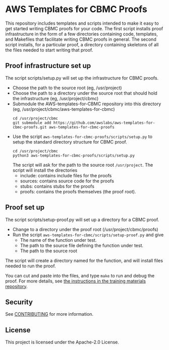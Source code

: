 # AWS Templates for CBMC Proofs

This repository includes templates and scripts intended to make it
easy to get started writing CBMC proofs for your code.  The first
script installs proof infrastructure in the form of a few directories
containing code, templates, and Makefiles that facilitate writing CBMC proofs
in general.  The second script installs, for a particular proof, a directory
containing skeletons of all the files needed to start writing that proof.

## Proof infrastructure set up

The script scripts/setup.py will set up the infrastructure for CBMC proofs.

* Choose the path to the source root (eg, /usr/project)
* Choose the path to a directory under the source root that should hold
  the infrastructure (eg, /usr/project/cbmc)
* Submodule the AWS-templates-for-CBMC repository into this directory (eg,
  /usr/project/cbmc/aws-templates-for-cbmc)
  ```
  cd /usr/project/cbmc
  git submodule add https://github.com/awslabs/aws-templates-for-cbmc-proofs.git aws-templates-for-cbmc-proofs
  ```
* Use the script `aws-templates-for-cbmc-proofs/scripts/setup.py` to
  setup the standard directory structure for CBMC proof.
  ```
  cd /usr/project/cbmc
  python3 aws-templates-for-cbmc-proofs/scripts/setup.py
  ```
  The script will ask for the path to the source root `/usr/project`.
  The script will install the directories
  * include: contains include files for the proofs
  * sources: contains source code for the proofs
  * stubs: contains stubs for the proofs
  * proofs: contains the proofs themselves (the proof root).

## Proof set up

The script scripts/setup-proof.py will set up a directory for a CBMC proof.

* Change to a directory under the proof root (/usr/project/cbmc/proofs)
* Run the script `aws-templates-for-cbmc/scripts/setup-proof.py` and give
  * The name of the function under test.
  * The path to the source file defining the function under test.
  * The path to the source root

The script will create a directory named for the function, and will
install files needed to run the proof.

You can cut and paste into the files, and type `make` to run and debug
the proof.  For more details, see [the instructions in the training
materials repository](github.com/awslabs/aws-training-materials-for-cbmc/SETUP.md).

## Security

See [CONTRIBUTING](CONTRIBUTING.md#security-issue-notifications) for more information.

## License

This project is licensed under the Apache-2.0 License.
